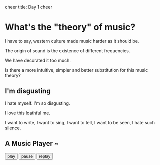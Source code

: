 cheer
title: Day 1
cheer

# What's the "theory" of music?

I have to say, western culture made music harder as it should be.

The origin of sound is the existence of different frequencies.

We have decorated it too much.

Is there a more intuitive, simpler and better substitution for this music theory?

## I'm disgusting

I hate myself. I'm so disgusting.

I love this loathful me.

I want to write, I want to sing, I want to tell, I want to be seen, I hate such silence.

<audio id="sound" controls preload="none" hidden><source src="assets/Demo1.ogg" type="audio/ogg"></audio>

 
## A Music Player ~
<button type="button" class="play_button" onClick="play()">play</button>
<button type="button" class="pause_button" onClick="pause()">pause</button>
<button type="button" class="replay_button" onClick="replay()">replay</button>

<script>
  music = document.getElementById("sound")

  function play() {
    music.play()
  }

  function pause() {
	music.pause()
  }

  function replay() {
	music.currentTime = 0
    music.play()
  }

</script>
